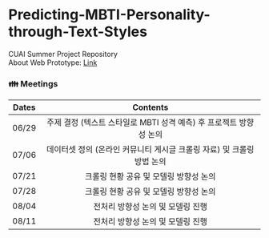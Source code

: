 # Predicting-MBTI-Personality-through-Text-Styles
CUAI Summer Project Repository   
About Web Prototype: [Link](https://github.com/SangRyul/Predicting-MBTI-Personality-through-Text-Styles-Web)

### 👪 Meetings
| **Dates** | **Contents** |
|:--------:|:--------:|
| 06/29 | 주제 결정 (텍스트 스타일로 MBTI 성격 예측) 후 프로젝트 방향성 논의 |
| 07/06 | 데이터셋 정의 (온라인 커뮤니티 게시글 크롤링 자료) 및 크롤링 방법 논의 |
| 07/21 | 크롤링 현황 공유 및 모델링 방향성 논의 |
| 07/28 | 크롤링 현황 공유 및 모델링 방향성 논의 |
| 08/04 | 전처리 방향성 논의 및 모델링 진행 |
| 08/11 | 전처리 방향성 논의 및 모델링 진행 |

